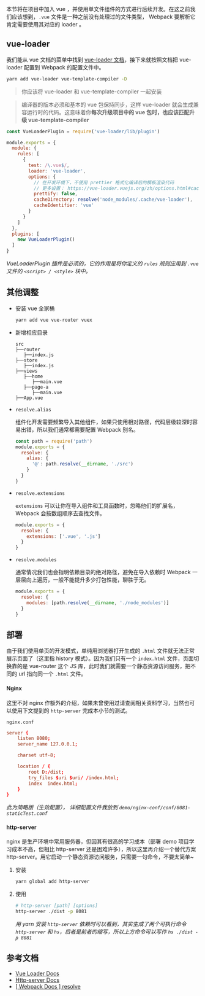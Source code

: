 本节将在项目中加入 vue ，并使用单文件组件的方式进行后续开发。在这之前我们应该想到，`.vue` 文件是一种之前没有处理过的文件类型， Webpack 要解析它肯定需要使用其对应的 loader 。

## vue-loader
我们能从 vue 文档的菜单中找到 [vue-loader 文档](https://vue-loader.vuejs.org/zh/)，接下来就按照文档把 vue-loader 配置到 Webpack 的配置文件中。

```bash
yarn add vue-loader vue-template-compiler -D
```
> 你应该将 vue-loader 和 vue-template-compiler 一起安装

> 编译器的版本必须和基本的 vue 包保持同步，这样 vue-loader 就会生成兼容运行时的代码。这意味着你**每次升级项目中的 vue 包时，也应该匹配升级 vue-template-compiler**

```javascript
const VueLoaderPlugin = require('vue-loader/lib/plugin')

module.exports = {
  module: {
    rules: [
      {
        test: /\.vue$/,
        loader: 'vue-loader',
        options: {
          // 在开发环境下，不使用 prettier 格式化编译后的模板渲染代码
          // 更多设置： https://vue-loader.vuejs.org/zh/options.html#cachedirectory-cacheidentifier
          prettify: false,
          cacheDirectory: resolve('node_modules/.cache/vue-loader'),
          cacheIdentifier: 'vue'
        }
      }
    ]
  },
  plugins: [
    new VueLoaderPlugin()
  ]
}
```
*VueLoaderPlugin 插件是必须的，它的作用是将你定义的 `rules` 规则应用到 `.vue` 文件的 `<script> / <style>` 块中。*

## 其他调整

- 安装 vue 全家桶
  ```bash
  yarn add vue vue-router vuex
  ```

- 新增相应目录
  ```
  src
  ├──router
     ├──index.js
  ├──store
     ├──index.js
  ├──views
     ├──home
        ├──main.vue
     ├──page-a
        ├──main.vue
  ├──App.vue
  ```
- `resolve.alias`

  组件化开发需要频繁导入其他组件，如果只使用相对路径，代码层级较深时容易出错，所以我们通常都需要配置 Webpack 别名。
  ```javascript
  const path = require('path')
  module.exports = {
    resolve: {
      alias: {
        '@': path.resolve(__dirname, './src')
      }
    }
  }
  ```
- `resolve.extensions`

  `extensions` 可以让你在导入组件和工具函数时，忽略他们的扩展名， Webpack 会按数组顺序去查找文件。
  ```javascript
  module.exports = {
    resolve: {
      extensions: ['.vue', '.js']
    }
  }
  ```
- `resolve.modules`

  通常情况我们也会指明依赖目录的绝对路径，避免在导入依赖时 Webpack 一层层向上遍历，一般不能提升多少打包性能，聊胜于无。
  ```javascript
  module.exports = {
    resolve: {
      modules: [path.resolve(__dirname, './node_modules')]
    }
  }
  ```

## 部署
由于我们使用单页的开发模式，单纯用浏览器打开生成的 `.html` 文件就无法正常展示页面了（这里指 history 模式）。因为我们只有一个 `index.html` 文件，页面切换靠的是 vue-router 这个 JS 库，此时我们就需要一个静态资源访问服务，把不同的 url 指向同一个 `.html` 文件。

#### Nginx
这里不对 nginx 作额外的介绍，如果未曾使用过请查阅相关资料学习，当然也可以使用下文提到的 `http-server` 完成本小节的测试。

`nginx.conf`
```conf
server {
    listen 8080;
    server_name 127.0.0.1;

    charset utf-8;

    location / {
        root D:/dist;
        try_files $uri $uri/ /index.html;
        index  index.html;
    }
}
```
*此为简略版（生效配置）， 详细配置文件我放到 `demo/nginx-conf/conf/8081-staticTest.conf`*

#### http-server
nginx 是生产环境中常用服务器，但因其有很高的学习成本（部署 demo 项目学习成本不高，但相比 http-server 还是困难许多），所以这里再介绍一个替代方案 http-server。用它启动一个静态资源访问服务，只需要一句命令，不要太简单~

1. 安装
    ```bash
    yarn global add http-server
    ```

2. 使用

    ```bash
    # http-server [path] [options]
    http-server ./dist -p 8081
    ```
    *用 yarn 安装 `http-server` 依赖时可以看到，其实生成了两个可执行命令 `http-server` 和 `hs`，后者是前者的缩写，所以上方命令可以写作 `hs ./dist -p 8081`*


## 参考文档
- [Vue Loader Docs](https://vue-loader.vuejs.org/zh/)
- [Http-server Docs](https://www.npmjs.com/package/http-server)
- [[ Webpack Docs ] resolve](https://webpack.docschina.org/configuration/resolve/)
